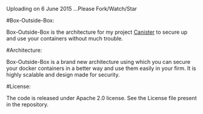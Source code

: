 Uploading on 6 June 2015 ...Please Fork/Watch/Star

#Box-Outside-Box:

Box-Outside-Box is the architecture for my project [Canister](https://www.github.com/ramitsurana05/canister) to secure up and use your containers without much trouble.

#Architecture:

Box-Outside-Box is a brand new architecture using which you can secure your docker containers
in a better way and use them easily in your firm. It is highly scalable and design made for security.
  
#License:

The code is released under Apache 2.0 license. See the 
License file present in the repository.
